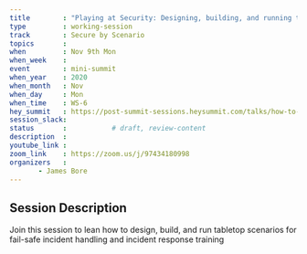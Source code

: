 ```yaml
---
title        : "Playing at Security: Designing, building, and running tabletop scenarios for fail-safe incident handling and incident response training"
type         : working-session
track        : Secure by Scenario
topics       : 
when         : Nov 9th Mon
when_week    :
event        : mini-summit
when_year    : 2020
when_month   : Nov
when_day     : Mon
when_time    : WS-6
hey_summit   : https://post-summit-sessions.heysummit.com/talks/how-to-build-your-own-scenario-and-run-it/
session_slack:
status       :           # draft, review-content
description  : 
youtube_link : 
zoom_link    : https://zoom.us/j/97434180998
organizers   : 
       - James Bore
---
```


## Session Description

Join this session to lean how to design, build, and run tabletop scenarios for fail-safe incident handling and incident response training